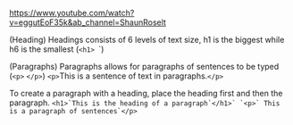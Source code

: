 https://www.youtube.com/watch?v=eggutEoF35k&ab_channel=ShaunRoselt

(Heading)
Headings consists of 6 levels of text size, h1 is the biggest while h6 is the smallest (`<h1> `</h1>`)

(Paragraphs)
Paragraphs allows for paragraphs of sentences to be typed (`<p>` `</p>`)
    `<p>`This is a sentence of text in paragraphs.`</p>`

To create a paragraph with a heading, place the heading first and then the paragraph.
```<h1>`This is the heading of a paragraph`</h1>`
`<p>`
This is a paragraph of sentences`</p>```
